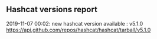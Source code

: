 ## Hashcat versions report

2019-11-07 00:02: new hashcat version available : v5.1.0 https://api.github.com/repos/hashcat/hashcat/tarball/v5.1.0

